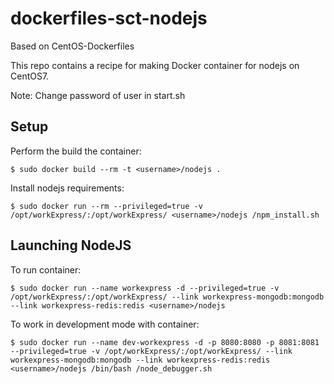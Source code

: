 dockerfiles-sct-nodejs
========================

Based on CentOS-Dockerfiles

This repo contains a recipe for making Docker container for nodejs on CentOS7.

Note: Change password of user in start.sh

Setup
-----

Perform the build the container:

    $ sudo docker build --rm -t <username>/nodejs .

Install nodejs requirements:

    $ sudo docker run --rm --privileged=true -v /opt/workExpress/:/opt/workExpress/ <username>/nodejs /npm_install.sh


Launching NodeJS
----------------

To run container:

    $ sudo docker run --name workexpress -d --privileged=true -v /opt/workExpress/:/opt/workExpress/ --link workexpress-mongodb:mongodb --link workexpress-redis:redis <username>/nodejs

To work in development mode with container:

    $ sudo docker run --name dev-workexpress -d -p 8080:8080 -p 8081:8081 --privileged=true -v /opt/workExpress/:/opt/workExpress/ --link workexpress-mongodb:mongodb --link workexpress-redis:redis <username>/nodejs /bin/bash /node_debugger.sh



